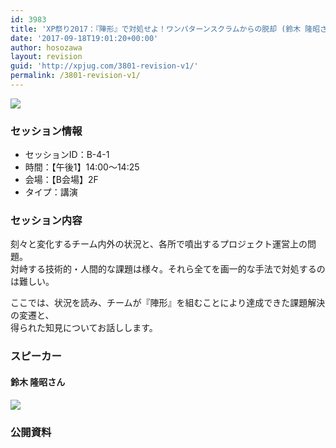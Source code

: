 ```yaml
---
id: 3983
title: 'XP祭り2017：『陣形』で対処せよ！ワンパターンスクラムからの脱却 (鈴木 隆昭さん)'
date: '2017-09-18T19:01:20+00:00'
author: hosozawa
layout: revision
guid: 'http://xpjug.com/3801-revision-v1/'
permalink: /3801-revision-v1/
---
```


![](http://xpjug.com/wp-content/uploads/2017/07/xp2017-sessioin-b4-1.png)

### セッション情報

- セッションID：B-4-1
- 時間：【午後1】14:00～14:25
- 会場：【B会場】2F
- タイプ：講演

### セッション内容

刻々と変化するチーム内外の状況と、各所で噴出するプロジェクト運営上の問題。  
対峙する技術的・人間的な課題は様々。それら全てを画一的な手法で対処するのは難しい。

ここでは、状況を読み、チームが『陣形』を組むことにより達成できた課題解決の変遷と、  
得られた知見についてお話しします。

### スピーカー

#### <span class="il">鈴木</span> 隆昭さん

![](http://xpjug.com/wp-content/uploads/2017/07/suzuki-takaaki.jpg)

### 公開資料

<script async="" class="speakerdeck-embed" data-id="0efd0f7d20a24ad8a24d015aa10bae4f" data-ratio="1.77777777777778" src="//speakerdeck.com/assets/embed.js"></script>